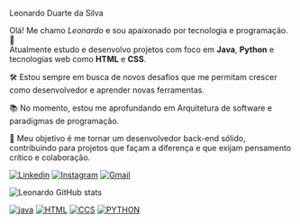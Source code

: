   Leonardo Duarte da Silva

Olá! Me chamo *Leonardo* e sou apaixonado por tecnologia e programação. 🚀  
Atualmente estudo e desenvolvo projetos com foco em **Java**, **Python** e tecnologias web como **HTML** e **CSS**.  

🛠️ Estou sempre em busca de novos desafios que me permitam crescer como desenvolvedor e aprender novas ferramentas.

📚 No momento, estou me aprofundando em Arquitetura de software e paradigmas de programação.

🎯 Meu objetivo é me tornar um desenvolvedor back-end sólido, contribuindo para projetos que façam a diferença e que exijam pensamento crítico e colaboração.


  
 [![Linkedin](https://img.shields.io/badge/LinkedIn-0077B5?style=for-the-badge&logo=linkedin&logoColor=white)](https://www.linkedin.com/in/leonardo-duarte-da-silva-183465214/)
[![Instagram](https://img.shields.io/badge/Instagram-345?style=for-the-badge&logo=instagram&logoColor=white)](https://www.instagram.com/leo_duarte_5/)
[![Gmail](https://img.shields.io/badge/Gmail-110?style=for-the-badge&logo=gmail&logoColor=white)](mailto:silvaleonardoduarte2222@gmail.com)

![Leonardo GitHub stats](https://github-readme-stats.vercel.app/api?username=leoo9433335&show_icons=true&theme=radical)

[![java](https://img.shields.io/badge/Java-ED8B00?style=for-the-badge&logo=openjdk&logoColor=white)](https://www.java.com/pt-BR/)
[![HTML](https://img.shields.io/badge/HTML5-E34F26?style=for-the-badge&logo=html5&logoColor=white)](https://www.w3.org/html/#:~:text=https://html.spec.whatwg.org/multipage/%20is%20the%20single%20version%20of%20HTML%20being%20actively%20developed)
[![CCS](https://img.shields.io/badge/CSS3-1572B6?style=for-the-badge&logo=css3&logoColor=white)](https://www.w3.org/Style/CSS/Overview.en.html)
[![PYTHON](https://img.shields.io/badge/Python-14354C?style=for-the-badge&logo=python&logoColor=white)](https://www.python.org/)

